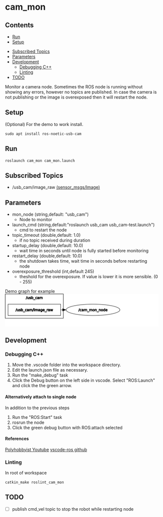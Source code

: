 # cam_mon

## Contents

- [Run](#run)
- [Setup](#setup) 
<!-- - [Published Topics](#published-topics) -->
- [Subscribed Topics](#subscribed-topics)
- [Parameters](#parameters)
- [Development](#development)
  - [Debugging C++](#debugging-c)
  - [Linting](#linting)
- [TODO](#todo)

Monitor a camera node.
Sometimes the ROS node is running without showing any errors,  however no topics are published. In case the camera is not publishing or the image is overexposed then it will restart the node. 

## Setup 
(Optional) For the demo to work install.

    sudo apt install ros-noetic-usb-cam
    

## Run

    roslaunch cam_mon cam_mon.launch 

<!-- ## Published Topics

- chatter [std_msgs/String](https://docs.ros.org/en/melodic/api/std_msgs/html/msg/String.html) -->

## Subscribed Topics

- /usb_cam/image_raw [(sensor_msgs/Image)](https://docs.ros.org/en/noetic/api/sensor_msgs/html/msg/Image.html)

## Parameters

- mon_node (string,default: "usb_cam")
  - Node to monitor
- launch_cmd (string,default:"roslaunch usb_cam usb_cam-test.launch")
  - cmd to restart the node
- topic_timeout (double,default: 1.0)
  - if no topic received during duration
- startup_delay (double,default: 10.0)
  - wait time in seconds until node is fully started before monitoring
- restart_delay (double,default: 10.0)
  - the shutdown takes time, wait time in seconds before restarting node
- overexposure_threshold (int,default 245)
  - theshold for the overexposure. If value is lower it is more sensible. (0 - 255)

Demo graph for example
![graph](assets/rosgraph.svg)

## Development

### Debugging C++

1. Move the .vscode folder into the workspace directory. 
2. Edit the launch.json file as necessary.
3. Run the "make_debug" task
4. Click the Debug button on the left side in vscode. Select "ROS:Launch" and click the the green arrow.

#### Alternatively attach to single node

In addition to the previous steps 
1. Run the "ROS:Start" task
2. rosrun the node
3. Click the green debug button with ROS:attach selected

#### References
[Polyhobbyist Youtube](https://www.youtube.com/watch?v=uqqHgYsskJI)
[vscode-ros github](https://github.com/ms-iot/vscode-ros/blob/master/doc/debug-support.mdA)

### Linting

In root of workspace

    catkin_make roslint_cam_mon

## TODO

- [ ] publish cmd_vel topic to stop the robot while restarting node